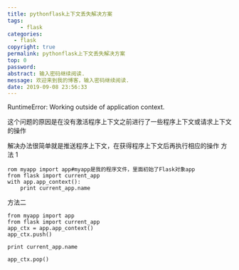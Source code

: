 ```yaml
---
title: pythonflask上下文丢失解决方案
tags:
    - flask
categories:
  - flask
copyright: true
permalink: pythonflask上下文丢失解决方案
top: 0
password: 
abstract: 输入密码继续阅读.
message: 欢迎来到我的博客，输入密码继续阅读.
date: 2019-09-08 23:56:33
---
```

RuntimeError: Working outside of application context.


这个问题的原因是在没有激活程序上下文之前进行了一些程序上下文或请求上下文的操作 
<!--more-->



解决办法很简单就是推送程序上下文，在获得程序上下文后再执行相应的操作 
方法 1

```
rom myapp import app#myapp是我的程序文件，里面初始了Flask对象app
from flask import current_app
with app.app_context():
    print current_app.name
```
方法二
```
from myapp import app
from flask import current_app
app_ctx = app.app_context()
app_ctx.push()

print current_app.name

app_ctx.pop()
```